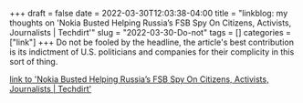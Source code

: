 +++draft = falsedate = 2022-03-30T12:03:38-04:00title = "linkblog: my thoughts on 'Nokia Busted Helping Russia’s FSB Spy On Citizens, Activists, Journalists | Techdirt'"slug = "2022-03-30-Do-not"tags = []categories = ["link"]+++Do not be fooled by the headline, the article's best contribution is its indictment of U.S. politicians and companies for their complicity in this sort of thing.  [link to 'Nokia Busted Helping Russia’s FSB Spy On Citizens, Activists, Journalists | Techdirt'](https://www.techdirt.com/2022/03/30/nokia-busted-helping-russias-fsb-spy-on-citizens-activists-journalists/)
